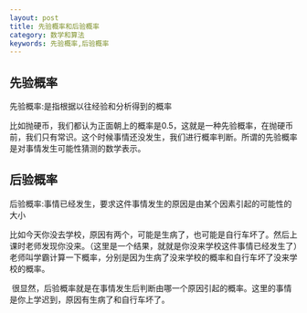 ```yaml
---
layout: post
title: 先验概率和后验概率
category: 数学和算法
keywords: 先验概率,后验概率
---
```


## 先验概率

先验概率:是指根据以往经验和分析得到的概率

比如抛硬币，我们都认为正面朝上的概率是0.5，这就是一种先验概率，在抛硬币前，我们只有常识。这个时候事情还没发生，我们进行概率判断。所谓的先验概率是对事情发生可能性猜测的数学表示。


## 后验概率

后验概率:事情已经发生，要求这件事情发生的原因是由某个因素引起的可能性的大小


比如今天你没去学校，原因有两个，可能是生病了，也可能是自行车坏了。然后上课时老师发现你没来。（这里是一个结果，就就是你没来学校这件事情已经发生了）老师叫学霸计算一下概率，分别是因为生病了没来学校的概率和自行车坏了没来学校的概率。

 很显然，后验概率就是在事情发生后判断由哪一个原因引起的概率。这里的事情是你上学迟到，原因有生病了和自行车坏了。
 

